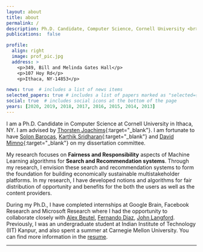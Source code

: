 ```yaml
---
layout: about
title: about
permalink: /
description: Ph.D. Candidate, Computer Science, Cornell University <br> <a href='/assets/pdf/Resume_Ashudeep.pdf'>Resume</a>
publications:  false

profile:
  align: right
  image: prof_pic.jpg
  address: >
    <p>349, Bill and Melinda Gates Hall</p>
    <p>107 Hoy Rd</p>
    <p>Ithaca, NY-14853</p>

news: true  # includes a list of news items
selected_papers: true # includes a list of papers marked as "selected={true}"
social: true  # includes social icons at the bottom of the page
years: [2020, 2019, 2018, 2017, 2016, 2015, 2014, 2013]
---
```

 I am a Ph.D. Candidate in Computer Science at Cornell University in Ithaca, NY. I am advised by [Thorsten Joachims](http://www.cs.cornell.edu/people/tj/){:target="\_blank"}. I am fortunate to have [Solon Barocas](http://solon.barocas.org/), [Karthik Sridharan](https://www.cs.cornell.edu/~sridharan/){:target="\_blank"} and [David Mimno](https://mimno.infosci.cornell.edu/){:target="\_blank"} on my dissertation committee. 

  My research focuses on **Fairness and Responsibility** aspects of Machine Learning algorithms for **Search and Recommendation systems**. Through my research, I envision these search and recommendation systems to form the foundation for building economically sustainable multistakeholder platforms. In my research, I have developed notions and algorithms for fair distribution of opportunity and benefits for the both the users as well as the content providers. 

  During my Ph.D., I have completed internships at Google Brain, Facebook Research and Microsoft Research where I had the opportunity to collaborate closely with [Alex Beutel](http://alexbeutel.com/), [Fernando Diaz](https://fernando.diaz.nyc/), [John Langford](https://www.microsoft.com/en-us/research/people/jcl/). Previously, I was an undergraduate student at Indian Institute of Technology (IIT) Kanpur, and also spent a summer at Carnegie Mellon University. You can find more information in the [resume](/assets/pdf/Resume_Ashudeep.pdf/).

---

